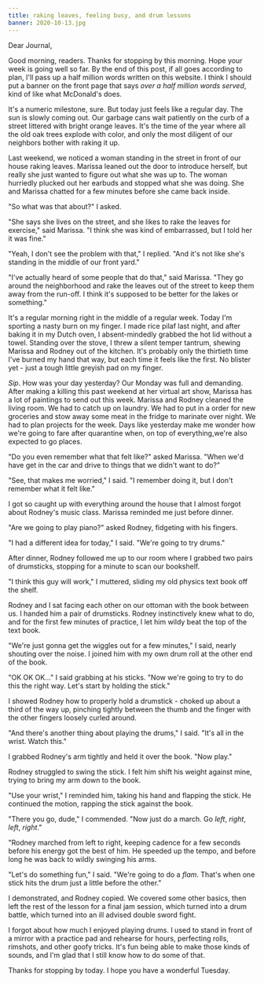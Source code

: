 ```yaml
---
title: raking leaves, feeling busy, and drum lessons
banner: 2020-10-13.jpg
---
```


Dear Journal,

Good morning, readers.  Thanks for stopping by this morning.  Hope
your week is going well so far.  By the end of this post, if all goes
according to plan, I'll pass up a half million words written on this
website.  I think I should put a banner on the front page that says
_over a half million words served_, kind of like what McDonald's does.

It's a numeric milestone, sure.  But today just feels like a regular
day.  The sun is slowly coming out.  Our garbage cans wait patiently
on the curb of a street littered with bright orange leaves.  It's the
time of the year where all the old oak trees explode with color, and
only the most diligent of our neighbors bother with raking it up.

Last weekend, we noticed a woman standing in the street in front of
our house raking leaves.  Marissa leaned out the door to introduce
herself, but really she just wanted to figure out what she was up to.
The woman hurriedly plucked out her earbuds and stopped what she was
doing.  She and Marissa chatted for a few minutes before she came back
inside.

"So what was that about?" I asked.

"She says she lives on the street, and she likes to rake the leaves
for exercise," said Marissa.  "I think she was kind of embarrassed,
but I told her it was fine."

"Yeah, I don't see the problem with that," I replied.  "And it's not
like she's standing in the middle of our front yard."

"I've actually heard of some people that do that," said Marissa.
"They go around the neighborhood and rake the leaves out of the street
to keep them away from the run-off.  I think it's supposed to be
better for the lakes or something."

It's a regular morning right in the middle of a regular week.  Today
I'm sporting a nasty burn on my finger.  I made rice pilaf last night,
and after baking it in my Dutch oven, I absent-mindedly grabbed the
hot lid without a towel.  Standing over the stove, I threw a silent
temper tantrum, shewing Marissa and Rodney out of the kitchen.  It's
probably only the thirtieth time I've burned my hand that way, but
each time it feels like the first.  No blister yet - just a tough
little greyish pad on my finger.

_Sip_.  How was your day yesterday?  Our Monday was full and
demanding.  After making a killing this past weekend at her virtual
art show, Marissa has a lot of paintings to send out this week.
Marissa and Rodney cleaned the living room.  We had to catch up on
laundry.  We had to put in a order for new groceries and stow away
some meat in the fridge to marinate over night.  We had to plan
projects for the week.  Days like yesterday make me wonder how we're
going to fare after quarantine when, on top of everything,we're also
expected to go places.

"Do you even remember what that felt like?" asked Marissa.  "When we'd
have get in the car and drive to things that we didn't want to do?"

"See, that makes me worried," I said.  "I remember doing it, but I
don't remember what it felt like."

I got so caught up with everything around the house that I almost
forgot about Rodney's music class.  Marissa reminded me just before
dinner.

"Are we going to play piano?" asked Rodney, fidgeting with his
fingers.

"I had a different idea for today," I said.  "We're going to try
drums."

After dinner, Rodney followed me up to our room where I grabbed two
pairs of drumsticks, stopping for a minute to scan our bookshelf.

"I think this guy will work," I muttered, sliding my old physics text
book off the shelf.

Rodney and I sat facing each other on our ottoman with the book
between us.  I handed him a pair of drumsticks.  Rodney instinctively
knew what to do, and for the first few minutes of practice, I let him
wildy beat the top of the text book.

"We're just gonna get the wiggles out for a few minutes," I said,
nearly shouting over the noise.  I joined him with my own drum roll at
the other end of the book.

"OK OK OK..." I said grabbing at his sticks.  "Now we're going to try
to do this the right way.  Let's start by holding the stick."

I showed Rodney how to properly hold a drumstick - choked up about a
third of the way up, pinching tightly between the thumb and the finger
with the other fingers loosely curled around.

"And there's another thing about playing the drums," I said.  "It's
all in the wrist.  Watch this."

I grabbed Rodney's arm tightly and held it over the book.  "Now play."

Rodney struggled to swing the stick.  I felt him shift his weight
against mine, trying to bring my arm down to the book.

"Use your wrist," I reminded him, taking his hand and flapping the
stick.  He continued the motion, rapping the stick against the book.

"There you go, dude," I commended.  "Now just do a march.  Go _left_,
_right_, _left_, _right_."

"Rodney marched from left to right, keeping cadence for a few seconds
before his energy got the best of him.  He speeded up the tempo, and
before long he was back to wildly swinging his arms.

"Let's do something fun," I said.  "We're going to do a _flam_.
That's when one stick hits the drum just a little before the other."

I demonstrated, and Rodney copied.  We covered some other basics, then
left the rest of the lesson for a final jam session, which turned into
a drum battle, which turned into an ill advised double sword fight.

I forgot about how much I enjoyed playing drums.  I used to stand in
front of a mirror with a practice pad and rehearse for hours,
perfecting rolls, rimshots, and other goofy tricks.  It's fun being
able to make those kinds of sounds, and I'm glad that I still know how
to do some of that.

Thanks for stopping by today.  I hope you have a wonderful Tuesday.
